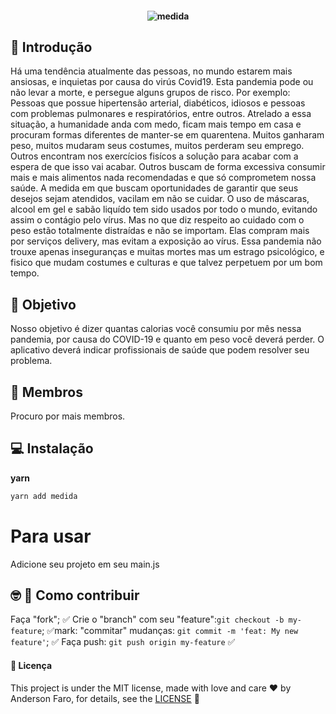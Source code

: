 
<h4 align="center">

![medida](https://user-images.githubusercontent.com/3237047/86923542-914d1780-c104-11ea-8409-6a0c1ce16912.png)

</h4>

## :rocket: Introdução
<p align="justifier">
   Há uma tendência atualmente das pessoas, no mundo estarem mais ansiosas, e inquietas por causa do virús Covid19. Esta pandemia pode ou não levar a morte, e persegue alguns grupos de risco. Por exemplo: Pessoas que possue hipertensão arterial, diabéticos, idiosos e pessoas com problemas pulmonares e respiratórios, entre outros. Atrelado a essa situação, a humanidade anda com medo, ficam mais tempo em casa e procuram formas diferentes de manter-se em quarentena. Muitos ganharam peso, muitos mudaram seus costumes, muitos perderam seu emprego. Outros encontram nos exercícios fisícos a solução  para acabar com a espera de que isso vai acabar. Outros buscam de forma excessiva consumir mais e mais alimentos nada recomendadas e que só comprometem nossa saúde.
A medida em que buscam oportunidades de garantir que seus desejos sejam atendidos, vacilam em não se cuidar. O uso de máscaras, alcool em gel e sabão liquído tem sido usados por todo o mundo, evitando assim o contágio pelo vírus. Mas no que diz respeito ao cuidado com o peso estão totalmente distraídas e não se importam. Elas compram mais por serviços delivery, mas evitam a exposição ao vírus. Essa pandemia não trouxe apenas inseguranças e muitas mortes mas um estrago psicológico, e fisico que mudam costumes e culturas e que talvez perpetuem por um bom tempo.

</p>



## :rocket: Objetivo

<p align="justifier"> Nosso objetivo é dizer quantas calorias você consumiu por mês nessa pandemia, por causa do COVID-19 e quanto em peso você deverá perder. O aplicativo deverá indicar profissionais de saúde que podem resolver seu problema.</p>

## :rocket: Membros
<p align="justifier"> Procuro por mais membros.</p>


## :computer: Instalação
**yarn**

```bash
yarn add medida
```

# Para usar
Adicione seu projeto  em seu main.js

## :nerd_face: :rocket: Como contribuir

Faça "fork"; :white_check_mark:
Crie o "branch" com seu "feature":`git checkout -b my-feature`; :white_check_mark:mark:
"commitar" mudanças: `git commit -m 'feat: My new feature'`; :white_check_mark:
Faça push: `git push origin my-feature` :white_check_mark:


#### :page_facing_up: Licença
This project is under the MIT license, made with love and care :hearts: by Anderson Faro, for details, see the [LICENSE](LICENSE.md) 👋























